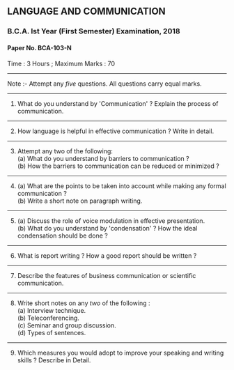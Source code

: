 ## LANGUAGE AND COMMUNICATION
### B.C.A. Ist Year (First Semester) Examination, 2018
#### Paper No. BCA-103-N
Time : 3 Hours ; Maximum Marks : 70

***

Note :- Attempt any _five_ questions. All questions carry equal marks.

***

1. What do you understand by 'Communication' ? Explain the process of communication.

***

2. How language is helpful in effective communication ? Write in detail.

***

3. Attempt any two of the following:
<br>(a) What do you understand by barriers to communication ?
<br>(b) How the barriers to communication can be reduced or minimized ?

***

4. (a) What are the points to be taken into account while making any formal communication ?
<br>(b) Write a short note on paragraph writing.

***

5. (a) Discuss the role of voice modulation in effective presentation.
<br>(b) What do you understand by 'condensation' ? How the ideal condensation should be done ?

***

6. What is report writing ? How a good report should be written ?

***

7. Describe the features of business communication or scientific communication.

***

8. Write short notes on any _two_ of the following : 
<br>(a) Interview technique.
<br>(b) Teleconferencing.
<br>(c) Seminar and group discussion.
<br>(d) Types of sentences.

***

9. Which measures you would adopt to improve your speaking and writing skills ? Describe in Detail.